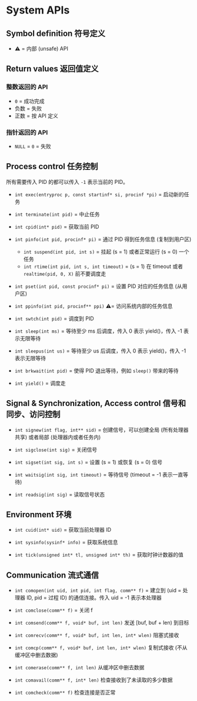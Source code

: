 # System APIs

## Symbol definition 符号定义
- ⚠️ = 内部 (unsafe) API

## Return values 返回值定义
### 整数返回的 API
- `0` = 成功完成
- 负数 = 失败
- 正数 = 按 API 定义

### 指针返回的 API
- `NULL` = `0` = 失败

## Process control 任务控制

所有需要传入 PID 的都可以传入 `-1` 表示当前的 PID。

- `int exec(entryproc p, const startinf* si, procinf *pi)` = 启动新的任务

- `int terminate(int pid)` = 中止任务

- `int cpid(int* pid)` = 获取当前 PID

- `int pinfo(int pid, procinf* pi)` = 通过 PID 得到任务信息 (复制到用户区)
    - `int suspend(int pid, int s)` = 挂起 (s = 1) 或者正常运行 (s = 0) 一个任务
    - `int rtime(int pid, int s, int timeout)` = (s = 1) 在 timeout 或者 `realtime(pid, 0, X)` 前不要调度走

- `int pset(int pid, const procinf* pi)` = 设置 PID 对应的任务信息 (从用户区)

- `int ppinfo(int pid, procinf** ppi)` ⚠️= 访问系统内部的任务信息

- `int swtch(int pid)` = 调度到 PID

- `int sleep(int ms)` = 等待至少 ms 后调度，传入 0 表示 yield()，传入 -1 表示无限等待

- `int sleepus(int us)` = 等待至少 us 后调度，传入 0 表示 yield()，传入 -1 表示无限等待

- `int brkwait(int pid)` = 使得 PID 退出等待，例如 `sleep()` 带来的等待

- `int yield()` = 调度走

## Signal & Synchronization, Access control 信号和同步、访问控制

- `int signew(int flag, int** sid)` = 创建信号，可以创建全局 (所有处理器共享) 或者局部 (处理器内或者任务内)

- `int sigclose(int sig)` = 关闭信号

- `int sigset(int sig, int s)` = 设置 (s = 1) 或恢复 (s = 0) 信号

- `int waitsig(int sig, int timeout)` = 等待信号 (timeout = -1 表示一直等待)

- `int readsig(int sig)` = 读取信号状态

## Environment 环境

- `int cuid(int* uid)` = 获取当前处理器 ID

- `int sysinfo(sysinf* info)` = 获取系统信息

- `int tick(unsigned int* tl, unsigned int* th)` = 获取时钟计数器的值

## Communication 流式通信

- `int comopen(int uid, int pid, int flag, comm** f)` = 建立到 (uid = 处理器 ID, pid = 过程 ID) 的通信连接。传入 uid = -1 表示本处理器

- `int comclose(comm** f)` = 关闭 f

- `int comsend(comm** f, void* buf, int len)` 发送 [buf, buf + len) 到目标

- `int comrecv(comm** f, void* buf, int len, int* wlen)` 阻塞式接收

- `int comcp(comm** f, void* buf, int len, int* wlen)` 复制式接收 (不从缓冲区中删去数据)

- `int comerase(comm** f, int len)` 从缓冲区中删去数据

- `int comavail(comm** f, int* len)` 检查接收到了未读取的多少数据

- `int comcheck(comm** f)` 检查连接是否正常
